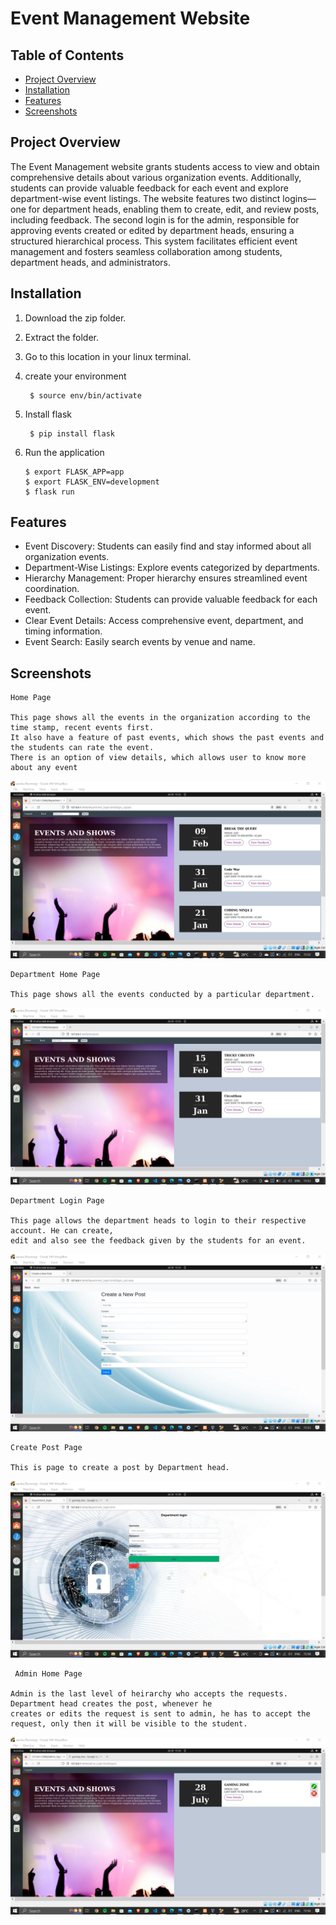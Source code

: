# Event Management Website

## Table of Contents

- [Project Overview](#project-overview)
- [Installation](#installation)
- [Features](#features)
- [Screenshots](#screenshots)

## Project Overview

The Event Management website grants students access to view and obtain comprehensive details about various organization events.
Additionally, students can provide valuable feedback for each event and explore department-wise event listings. 
The website features two distinct logins—one for department heads, enabling them to create, edit, and review posts, including feedback. 
The second login is for the admin, responsible for approving events created or edited by department heads, ensuring a structured hierarchical process.
This system facilitates efficient event management and fosters seamless collaboration among students, department heads, and administrators.

## Installation

1. Download the zip folder.
2. Extract the folder.
3. Go to this location in your linux terminal.
4. create your environment

        $ source env/bin/activate
5. Install flask

        $ pip install flask
6. Run the application

       $ export FLASK_APP=app
       $ export FLASK_ENV=development
       $ flask run

## Features

* Event Discovery: Students can easily find and stay informed about all organization events.
* Department-Wise Listings: Explore events categorized by departments.
* Hierarchy Management: Proper hierarchy ensures streamlined event coordination.
* Feedback Collection: Students can provide valuable feedback for each event.
* Clear Event Details: Access comprehensive event, department, and timing information.
* Event Search: Easily search events by venue and name.

## Screenshots

    Home Page
    
    This page shows all the events in the organization according to the time stamp, recent events first.
    It also have a feature of past events, which shows the past events and the students can rate the event. 
    There is an option of view details, which allows user to know more about any event 

<img src="screenshots/HomePage.png" alt="HomePage" title="HomePage">

    Department Home Page
    
    This page shows all the events conducted by a particular department.

<img src="screenshots/DepartmentHomePage.png" alt="DepartmentHomePage" title="DepartmentHomePage">

    Department Login Page
    
    This page allows the department heads to login to their respective account. He can create, 
    edit and also see the feedback given by the students for an event.

<img src="screenshots/CreatePostPage.png" alt="CreatePostPage" title="CreatePostPage">

    Create Post Page
    
    This is page to create a post by Department head.

<img src="screenshots/DepartmentLogin.png" alt="DepartmentLogin" title="DepartmentLogin">

     Admin Home Page
    
    Admin is the last level of heirarchy who accepts the requests. Department head creates the post, whenever he 
    creates or edits the request is sent to admin, he has to accept the request, only then it will be visible to the student.

<img src="screenshots/AdminHomePage.png" alt="AdminHomePage" title="AdminHomePage">
